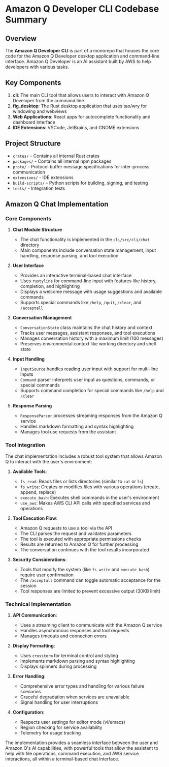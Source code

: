 # Amazon Q Developer CLI Codebase Summary

## Overview

The **Amazon Q Developer CLI** is part of a monorepo that houses the core code for the Amazon Q Developer desktop application and command-line interface. Amazon Q Developer is an AI assistant built by AWS to help developers with various tasks.

## Key Components

1. **cli**: The main CLI tool that allows users to interact with Amazon Q Developer from the command line
2. **fig_desktop**: The Rust desktop application that uses tao/wry for windowing and webviews
3. **Web Applications**: React apps for autocomplete functionality and dashboard interface
4. **IDE Extensions**: VSCode, JetBrains, and GNOME extensions

## Project Structure

- `crates/` - Contains all internal Rust crates
- `packages/` - Contains all internal npm packages
- `proto/` - Protocol buffer message specifications for inter-process communication
- `extensions/` - IDE extensions
- `build-scripts/` - Python scripts for building, signing, and testing
- `tests/` - Integration tests

## Amazon Q Chat Implementation

### Core Components

1. **Chat Module Structure**
   - The chat functionality is implemented in the `cli/src/cli/chat` directory
   - Main components include conversation state management, input handling, response parsing, and tool execution

2. **User Interface**
   - Provides an interactive terminal-based chat interface
   - Uses `rustyline` for command-line input with features like history, completion, and highlighting
   - Displays a welcome message with usage suggestions and available commands
   - Supports special commands like `/help`, `/quit`, `/clear`, and `/acceptall`

3. **Conversation Management**
   - `ConversationState` class maintains the chat history and context
   - Tracks user messages, assistant responses, and tool executions
   - Manages conversation history with a maximum limit (100 messages)
   - Preserves environmental context like working directory and shell state

4. **Input Handling**
   - `InputSource` handles reading user input with support for multi-line inputs
   - `Command` parser interprets user input as questions, commands, or special commands
   - Supports command completion for special commands like `/help` and `/clear`

5. **Response Parsing**
   - `ResponseParser` processes streaming responses from the Amazon Q service
   - Handles markdown formatting and syntax highlighting
   - Manages tool use requests from the assistant

### Tool Integration

The chat implementation includes a robust tool system that allows Amazon Q to interact with the user's environment:

1. **Available Tools**:
   - `fs_read`: Reads files or lists directories (similar to `cat` or `ls`)
   - `fs_write`: Creates or modifies files with various operations (create, append, replace)
   - `execute_bash`: Executes shell commands in the user's environment
   - `use_aws`: Makes AWS CLI API calls with specified services and operations

2. **Tool Execution Flow**:
   - Amazon Q requests to use a tool via the API
   - The CLI parses the request and validates parameters
   - The tool is executed with appropriate permissions checks
   - Results are returned to Amazon Q for further processing
   - The conversation continues with the tool results incorporated

3. **Security Considerations**:
   - Tools that modify the system (like `fs_write` and `execute_bash`) require user confirmation
   - The `/acceptall` command can toggle automatic acceptance for the session
   - Tool responses are limited to prevent excessive output (30KB limit)

### Technical Implementation

1. **API Communication**:
   - Uses a streaming client to communicate with the Amazon Q service
   - Handles asynchronous responses and tool requests
   - Manages timeouts and connection errors

2. **Display Formatting**:
   - Uses `crossterm` for terminal control and styling
   - Implements markdown parsing and syntax highlighting
   - Displays spinners during processing

3. **Error Handling**:
   - Comprehensive error types and handling for various failure scenarios
   - Graceful degradation when services are unavailable
   - Signal handling for user interruptions

4. **Configuration**:
   - Respects user settings for editor mode (vi/emacs)
   - Region checking for service availability
   - Telemetry for usage tracking

The implementation provides a seamless interface between the user and Amazon Q's AI capabilities, with powerful tools that allow the assistant to help with file operations, command execution, and AWS service interactions, all within a terminal-based chat interface.
